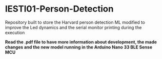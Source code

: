 # IESTI01-Person-Detection
Repository built to store the Harvard person detection ML modified to improve the Led dynamics and the serial monitor printing during the execution

**Read the .pdf file to have more information about development, the made changes and the new model running in the Arduino Nano 33 BLE Sense MCU**
